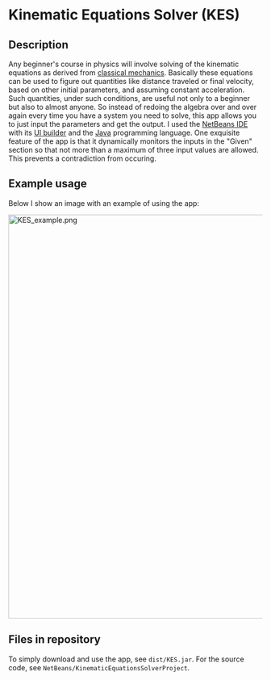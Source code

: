 # Kinematic Equations Solver (KES)

## Description

Any beginner's course in physics will involve solving of the kinematic equations as derived from <a href="https://en.wikipedia.org/wiki/Classical_mechanics">classical mechanics</a>. Basically these equations can be used to figure out quantities like distance traveled or final velocity, based on other initial parameters, and assuming constant acceleration. Such quantities, under such conditions, are useful not only to a beginner but also to almost anyone. So instead of redoing the algebra over and over again every time you have a system you need to solve, this app allows you to just input the parameters and get the output. I used the <a href="https://en.wikipedia.org/wiki/NetBeans">NetBeans IDE</a> with its <a href="https://en.wikipedia.org/wiki/Graphical_user_interface_builder">UI builder</a> and the <a href="https://en.wikipedia.org/wiki/Java">Java</a> programming language. One exquisite feature of the app is that it dynamically monitors the inputs in the "Given" section so that not more than a maximum of three input values are allowed. This prevents a contradiction from occuring.

## Example usage

Below I show an image with an example of using the app:

<img src="https://github.com/nullberg/kinematic-equations-solver/blob/master/images/KES_example.png" alt="KES_example.png" width="800px"/>

## Files in repository

To simply download and use the app, see <code>dist/KES.jar</code>. For the source code, see <code>NetBeans/KinematicEquationsSolverProject</code>.



<!--
This project concerns a Java GUI for solving kinematics problems. To run the app, download KES.jar in the dist folder and open it. The documentation PDF file is also in this folder. The NetBeans folder contains a ZIP file which can be imported with the NetBeans IDE to further work on the project. Finally src contains the *java files, however the best way to build on the project is through the ZIP file.

## Example usage

Below is an image of the app, with some example inputs and output. Note that in the "Given" section, 2 textfields are disabled. The first is of course the parameter which was selected for "Find", which is Displacement. The other textfield was disabled as soon as 3 values for parameters had been specified. It is a contradiction to have more than 3 "Given" values.

<img src="https://github.com/nullberg/kinematic-equations-solver/blob/master/images/KES_example.png" alt="KES_example.png" width="800px"/>
-->
<!--
![KES_example.png](https://github.com/nullberg/kinematic-equations-solver/blob/master/images/KES_example.png "KES_example.png")
-->